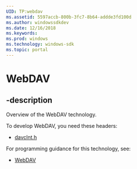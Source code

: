 ```yaml
---
UID: TP:webdav
ms.assetid: 5597accb-800b-3fc7-8b64-addde3fd100d
ms.author: windowssdkdev
ms.date: 12/16/2018
ms.keywords: 
ms.prod: windows
ms.technology: windows-sdk
ms.topic: portal
---
```


# WebDAV

## -description

Overview of the WebDAV technology.

To develop WebDAV, you need these headers:

 * [davclnt.h](../davclnt/index.md)

For programming guidance for this technology, see:
* [WebDAV](/windows/desktop/webdav)

